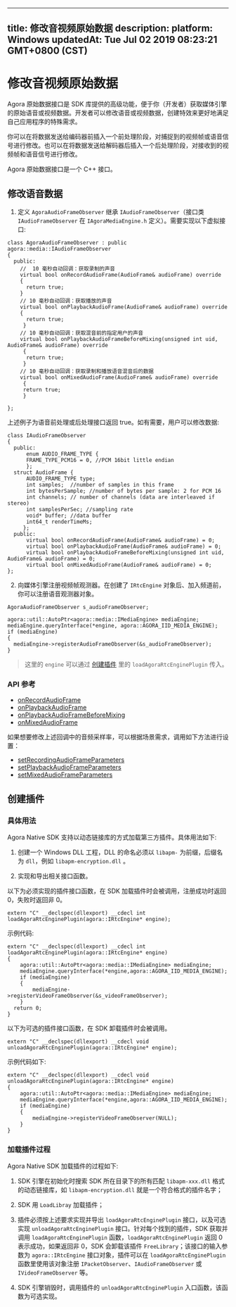 
---
title: 修改音视频原始数据
description: 
platform: Windows
updatedAt: Tue Jul 02 2019 08:23:21 GMT+0800 (CST)
---
# 修改音视频原始数据
Agora 原始数据接口是 SDK 库提供的高级功能，便于你（开发者）获取媒体引擎的原始语音或视频数据。开发者可以修改语音或视频数据，创建特效来更好地满足自己应用程序的特殊需求。

你可以在将数据发送给编码器前插入一个前处理阶段，对捕捉到的视频帧或语音信号进行修改。也可以在将数据发送给解码器后插入一个后处理阶段，对接收到的视频帧和语音信号进行修改。

Agora 原始数据接口是一个 C++ 接口。

## 修改语音数据

1. 定义 <code>AgoraAudioFrameObserver</code> 继承 <code>IAudioFrameObserver</code>（接口类 <code>IAudioFrameObserver</code> 在 <code>IAgoraMediaEngine.h</code> 定义）。需要实现以下虚拟接口:


```
class AgoraAudioFrameObserver : public agora::media::IAudioFrameObserver
{
  public:
	//  10 毫秒自动回调：获取录制的声音
    virtual bool onRecordAudioFrame(AudioFrame& audioFrame) override
    {
      return true;
    }
	// 10 毫秒自动回调：获取播放的声音
    virtual bool onPlaybackAudioFrame(AudioFrame& audioFrame) override
    {
      return true;
     }
	// 10 毫秒自动回调：获取混音前的指定用户的声音
    virtual bool onPlaybackAudioFrameBeforeMixing(unsigned int uid, AudioFrame& audioFrame) override
     {
      return true;
     }
	// 10 毫秒自动回调：获取录制和播放语音混音后的数据
    virtual bool onMixedAudioFrame(AudioFrame& audioFrame) override
     {
     return true;
     }

};
```

上述例子为语音前处理或后处理接口返回 true。如有需要，用户可以修改数据:

```
class IAudioFrameObserver
{
  public:
      enum AUDIO_FRAME_TYPE {
      FRAME_TYPE_PCM16 = 0, //PCM 16bit little endian
      };
  struct AudioFrame {
      AUDIO_FRAME_TYPE type;
      int samples;  //number of samples in this frame
      int bytesPerSample; //number of bytes per sample: 2 for PCM 16
      int channels; // number of channels (data are interleaved if stereo)
      int samplesPerSec; //sampling rate
      void* buffer; //data buffer
      int64_t renderTimeMs;
     };
  public:
      virtual bool onRecordAudioFrame(AudioFrame& audioFrame) = 0;
      virtual bool onPlaybackAudioFrame(AudioFrame& audioFrame) = 0;
      virtual bool onPlaybackAudioFrameBeforeMixing(unsigned int uid, AudioFrame& audioFrame) = 0;
      virtual bool onMixedAudioFrame(AudioFrame& audioFrame) = 0;
};
```

2. 向媒体引擎注册视频帧观测器。在创建了 <code>IRtcEngine</code> 对象后、加入频道前，你可以注册语音观测器对象。


```
AgoraAudioFrameObserver s_audioFrameObserver;

agora::util::AutoPtr<agora::media::IMediaEngine> mediaEngine;
mediaEngine.queryInterface(*engine, agora::AGORA_IID_MEDIA_ENGINE);
if (mediaEngine)
{
  mediaEngine->registerAudioFrameObserver(&s_audioFrameObserver);
}
```

> 这里的 <code>engine</code> 可以通过 [创建插件](#create_plugin) 里的 <code>loadAgoraRtcEnginePlugin</code> 传入。

### API 参考

- [onRecordAudioFrame](https://docs.agora.io/cn/Voice/API%20Reference/cpp/classagora_1_1media_1_1_i_audio_frame_observer.html#ac6ab0c792420daf929fed78f9d39f728)
- [onPlaybackAudioFrame](https://docs.agora.io/cn/Voice/API%20Reference/cpp/classagora_1_1media_1_1_i_audio_frame_observer.html#aefc7f9cb0d1fcbc787775588bc849bac)
- [onPlaybackAudioFrameBeforeMixing](https://docs.agora.io/cn/Voice/API%20Reference/cpp/classagora_1_1media_1_1_i_audio_frame_observer.html#ae04d85a65eefec5e7c1e0477bcaa067c)
- [onMixedAudioFrame](https://docs.agora.io/cn/Voice/API%20Reference/cpp/classagora_1_1media_1_1_i_audio_frame_observer.html#a78d095cbd0b8ee04f657430bb6de8100)

如果想要修改上述回调中的音频采样率，可以根据场景需求，调用如下方法进行设置：

- [setRecordingAudioFrameParameters](https://docs.agora.io/cn/Voice/API%20Reference/cpp/classagora_1_1rtc_1_1_i_rtc_engine.html#a2c4717760b5fbf1bb8c1a3c16ca67fe5)
- [setPlaybackAudioFrameParameters](https://docs.agora.io/cn/Voice/API%20Reference/cpp/classagora_1_1rtc_1_1_i_rtc_engine.html#aa5f2f6eb3db5acaaf8c40818d90694f1)
- [setMixedAudioFrameParameters](https://docs.agora.io/cn/Voice/API%20Reference/cpp/classagora_1_1rtc_1_1_i_rtc_engine.html#a520ebcda51b5eb488339f3a12dfb8013)


## 创建插件

### 具体用法

Agora Native SDK 支持以动态链接库的方式加载第三方插件。具体用法如下:

1.  创建一个 Windows DLL 工程，DLL 的命名必须以 <code>libapm-</code> 为前缀，后缀名为 <code>dll</code>，例如 <code>libapm-encryption.dll</code> 。

2.  实现和导出相关接口函数。


以下为必须实现的插件接口函数，在 SDK 加载插件时会被调用，注册成功时返回 0，失败时返回非 0。

```
extern "C" __declspec(dllexport) __cdecl int loadAgoraRtcEnginePlugin(agora::IRtcEngine* engine);
```

示例代码:

```
extern "C" __declspec(dllexport) __cdecl int loadAgoraRtcEnginePlugin(agora::IRtcEngine* engine)
{
    agora::util::AutoPtr<agora::media::IMediaEngine> mediaEngine;
    mediaEngine.queryInterface(*engine,agora::AGORA_IID_MEDIA_ENGINE);
    if (mediaEngine)
    {
        mediaEngine->registerVideoFrameObserver(&s_videoFrameObserver);
    }
  return 0;
}
```

以下为可选的插件接口函数，在 SDK 卸载插件时会被调用。

```
extern "C" __declspec(dllexport) __cdecl void unloadAgoraRtcEnginePlugin(agora::IRtcEngine* engine);
```

示例代码如下:

```
extern "C" __declspec(dllexport) __cdecl void unloadAgoraRtcEnginePlugin(agora::IRtcEngine* engine)
{
    agora::util::AutoPtr<agora::media::IMediaEngine> mediaEngine;
    mediaEngine.queryInterface(*engine,agora::AGORA_IID_MEDIA_ENGINE);
    if (mediaEngine)
    {
        mediaEngine->registerVideoFrameObserver(NULL);
    }
}
```

### 加载插件过程

Agora Native SDK 加载插件的过程如下:

1.  SDK 引擎在初始化时搜索 SDK 所在目录下的所有匹配 <code>libapm-xxx.dll</code> 格式的动态链接库，如 <code>libapm-encryption.dll</code> 就是一个符合格式的插件名字；

2.  SDK 用 <code>LoadLibray</code> 加载插件；

3.  插件必须按上述要求实现并导出 <code>loadAgoraRtcEnginePlugin</code> 接口，以及可选实现 <code>unloadAgoraRtcEnginePlugin</code> 接口。针对每个找到的插件，SDK 获取并调用 <code>loadAgoraRtcEnginePlugin</code> 函数，<code>loadAgoraRtcEnginePlugin</code> 返回 0 表示成功，如果返回非 0，SDK 会卸载该插件 <code>FreeLibrary</code>；该接口的输入参数为 <code>agora::IRtcEngine</code> 接口对象，插件可以在 <code>loadAgoraRtcEnginePlugin</code> 函数里使用该对象注册 <code>IPacketObserver</code>、<code>IAudioFrameObserver</code> 或 <code>IVideoFrameObserver</code> 等。

4.  SDK 引擎销毁时，调用插件的 <code>unloadAgoraRtcEnginePlugin</code> 入口函数，该函数为可选实现。
